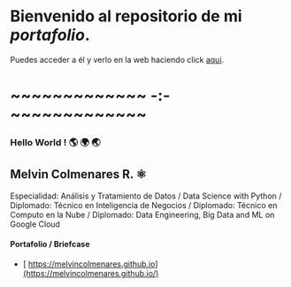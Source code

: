 # Bienvenido al repositorio de mi _portafolio_. 

Puedes acceder a él y verlo en la web haciendo click [aquí](https://melvincolmenares.github.io/).

# ~~~~~~~~~~~~~ -:- ~~~~~~~~~~~~~

### Hello World !      :earth_americas: :earth_africa: :earth_asia:

## Melvin Colmenares R. :atom_symbol:

Especialidad: Análisis y Tratamiento de Datos / Data Science with Python / Diplomado: Técnico en Inteligencia de Negocios / Diplomado: Técnico en Computo en la Nube / Diplomado: Data Engineering, Big Data and ML on Google Cloud

#### Portafolio  / Briefcase 

- [ https://melvincolmenares.github.io](https://melvincolmenares.github.io/)
